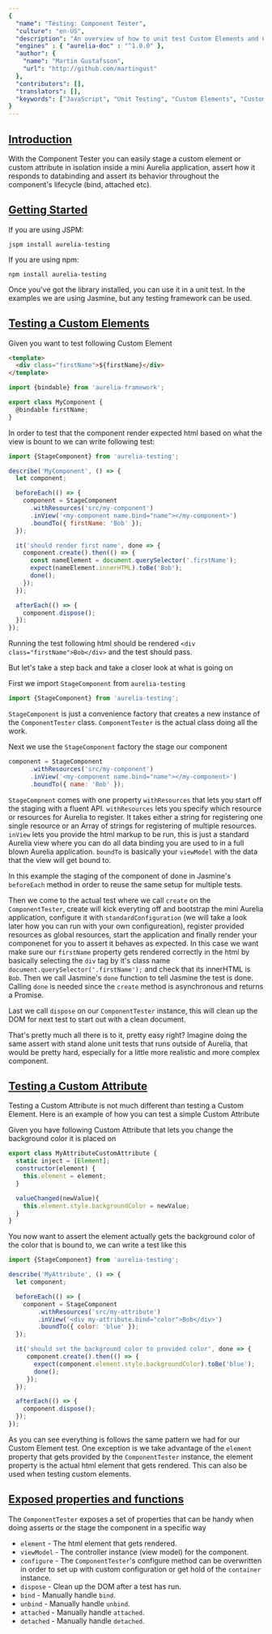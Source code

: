 ```yaml
---
{
  "name": "Testing: Component Tester",
  "culture": "en-US",
  "description": "An overview of how to unit test Custom Elements and Custom Attributes",
  "engines" : { "aurelia-doc" : "^1.0.0" },
  "author": {
  	"name": "Martin Gustafsson",
  	"url": "http://github.com/martingust"
  },
  "contributors": [],
  "translators": [],
  "keywords": ["JavaScript", "Unit Testing", "Custom Elements", "Custom Attributes"]
}
---
```

## [Introduction](aurelia-doc://section/1/version/1.0.0)

With the Component Tester you can easily stage a custom element or custom attribute in isolation inside a mini Aurelia application,
assert how it responds to databinding and assert its behavior throughout the component's lifecycle (bind, attached etc).

## [Getting Started](aurelia-doc://section/2/version/1.0.0)

If you are using JSPM:

```shell
jspm install aurelia-testing
```

If you are using npm:

```shell
npm install aurelia-testing
```

Once you've got the library installed, you can use it in a unit test. In the examples we are using Jasmine, but any testing framework can be used.

## [Testing a Custom Elements](aurelia-doc://section/3/version/1.0.0)

Given you want to test following Custom Element

```html
<template>
  <div class="firstName">${firstName}</div>
</template>
```

```JavaScript
import {bindable} from 'aurelia-framework';

export class MyComponent {
  @bindable firstName;
}
```

In order to test that the component render expected html based on what the view is bount to we can write following test:

```JavaScript
import {StageComponent} from 'aurelia-testing';

describe('MyComponent', () => {
  let component;

  beforeEach(() => {
    component = StageComponent
      .withResources('src/my-component')
      .inView('<my-component name.bind="name"></my-component>')
      .boundTo({ firstName: 'Bob' });
  });

  it('should render first name', done => {
    component.create().then(() => {
      const nameElement = document.querySelector('.firstName');
      expect(nameElement.innerHTML).toBe('Bob');
      done();
    });
  });

  afterEach(() => {
    component.dispose();
  });
});

```

Running the test following html should be rendered `<div class="firstName">Bob</div>` and the test should pass.

But let's take a step back and take a closer look at what is going on

First we import `StageComponent` from `aurelia-testing`

```JavaScript
import {StageComponent} from 'aurelia-testing';
```

`StageComponent` is just a convenience factory that creates a new instance of the `ComponentTester` class. `ComponentTester` is the actual class doing all the work.

Next we use the `StageComponent` factory the stage our component

```JavaScript
component = StageComponent
      .withResources('src/my-component')
      .inView('<my-component name.bind="name"></my-component>')
      .boundTo({ name: 'Bob' });
```

`StageCompnent` comes with one property `withResources` that lets you start off the staging with a fluent API. `withResources` lets you specify which resource or resources for Aurelia to register.
It takes either a string for registering one single resource or an Array of strings for registering of multiple resources. `inView` lets you provide the html markup to be run, this is just a standard
Aurelia view where you can do all data binding you are used to in a full blown Aurelia application. `boundTo` is basically your `viewModel` with the data that the view will get bound to.

In this example the staging of the component of done in Jasmine's `beforeEach` method in order to reuse the same setup for multiple tests.

Then we come to the actual test where we call `create` on the `ComponentTester`, create will kick everyting off and bootstrap the mini Aurelia application, configure it with `standardConfiguration`
(we will take a look later how you can run with your own configureation), register provided resources as global resources, start the application and finally render your componenet for you to assert
it behaves as expected. In this case we want make sure our `firstName` property gets rendered correctly in the html by basically selecting the `div` tag by it's class name `document.querySelector('.firstName');`
and check that its innerHTML is `Bob`. Then we call Jasmine's `done` function to tell Jasmine the test is done. Calling `done` is needed since the `create` method is asynchronous and returns a Promise.

Last we call `dispose` on our `ComponentTester` instance, this will clean up the DOM for next test to start out with a clean document.

That's pretty much all there is to it, pretty easy right? Imagine doing the same assert with stand alone unit tests that runs outside of Aurelia, that would be pretty hard, especially for a little more realistic
and more complex component.

## [Testing a Custom Attribute](aurelia-doc://section/3/version/1.0.0)

Testing a Custom Attribute is not much different than testing a Custom Element. Here is an example of how you can test a simple Custom Attribute

Given you have following Custom Attribute that lets you change the background color it is placed on

```JavaScript
export class MyAttributeCustomAttribute {
  static inject = [Element];
  constructor(element) {
    this.element = element;
  }

  valueChanged(newValue){
    this.element.style.backgroundColor = newValue;
  }
}
```

You now want to assert the element actually gets the background color of the color that is bound to, we can write a test like this

```JavaScript
import {StageComponent} from 'aurelia-testing';

describe('MyAttribute', () => {
  let component;

  beforeEach(() => {
    component = StageComponent
        .withResources('src/my-attribute')
        .inView('<div my-attribute.bind="color">Bob</div>')
        .boundTo({ color: 'blue' });
  });

  it('should set the background color to provided color', done => {
     component.create().then(() => {
       expect(component.element.style.backgroundColor).toBe('blue');
       done();
     });
  });

  afterEach(() => {
    component.dispose();
  });
});
```

As you can see everything is follows the same pattern we had for our Custom Element test. One exception is we take advantage of the `element` property that gets provided by the `ComponentTester` instance,
the element property is the actual html element that gets rendered. This can also be used when testing custom elements.

## [Exposed properties and functions](aurelia-doc://section/4/version/1.0.0)

The `ComponentTester` exposes a set of properties that can be handy when doing asserts or the stage the component in a specific way

* `element` - The html element that gets rendered.
* `viewModel` - The controller instance (view model) for the component.
* `configure` - The `ComponentTester`'s configure method can be overwritten in order to set up with custom configuration or get hold of the `container` instance.
* `dispose` - Clean up the DOM after a test has run.
* `bind` - Manually handle `bind`.
* `unbind` - Manually handle `unbind`.
* `attached` - Manually handle `attached`.
* `detached` - Manually handle `detached`.






















